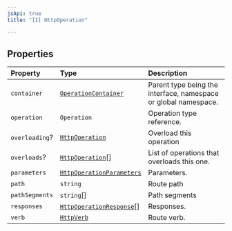 ```yaml
---
jsApi: true
title: "[I] HttpOperation"

---
```

## Properties

| Property | Type | Description |
| :------ | :------ | :------ |
| `container` | [`OperationContainer`](Type.OperationContainer.md) | Parent type being the interface, namespace or global namespace. |
| `operation` | `Operation` | Operation type reference. |
| `overloading`? | [`HttpOperation`](Interface.HttpOperation.md) | Overload this operation |
| `overloads`? | [`HttpOperation`](Interface.HttpOperation.md)[] | List of operations that overloads this one. |
| `parameters` | [`HttpOperationParameters`](Interface.HttpOperationParameters.md) | Parameters. |
| `path` | `string` | Route path |
| `pathSegments` | `string`[] | Path segments |
| `responses` | [`HttpOperationResponse`](Interface.HttpOperationResponse.md)[] | Responses. |
| `verb` | [`HttpVerb`](Type.HttpVerb.md) | Route verb. |
